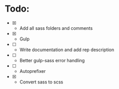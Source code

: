 # Todo:

- [x] - Add all sass folders and comments
- [x] - Gulp
- [ ] - Write documentation and add rep description
- [ ] - Better gulp-sass error handling
- [ ] - Autoprefixer
- [x] - Convert sass to scss
